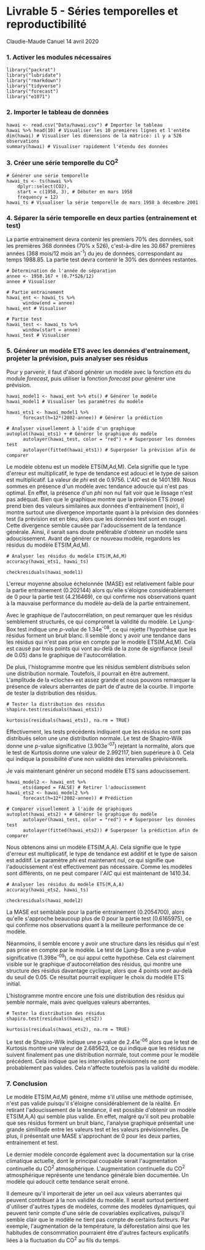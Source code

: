 Livrable 5 - Séries temporelles et reproductibilité
================
Claudie-Maude Canuel
14 avril 2020

### 1. Activer les modules nécessaires

    library("packrat")
    library("lubridate")
    library("rmarkdown")
    library("tidyverse")
    library("forecast")
    library("e1071")

### 2. Importer le tableau de données

    hawai <- read.csv("Data/hawai.csv") # Importer le tableau
    hawai %>% head(10) # Visualiser les 10 premières lignes et l'entête
    dim(hawai) # Visualiser les dimensions de la matrice: il y a 526 observations
    summary(hawai) # Visualiser rapidement l'étendu des données

### 3. Créer une série temporelle du CO<sup>2</sup>

    # Générer une série temporelle
    hawai_ts <- ts(hawai %>%
        dplyr::select(CO2),
        start = c(1958, 3), # Débuter en mars 1958
        frequency = 12)
    hawai_ts # Visualiser la série temporelle de mars 1958 à décembre 2001

### 4. Séparer la série temporelle en deux parties (entrainement et test)

La partie entrainement devra contenir les premiers 70% des données, soit les premières 368 données (70% x 526), c'est-à-dire les 30.667 premières années (368 mois/12 mois an<sup>-1</sup>) du jeu de données, correspondant au temps 1988.85. La partie test devra contenir le 30% des données restantes.

    # Détermination de l'année de séparation
    annee <- 1958.167 + (0.7*526/12)
    annee # Visualiser

    # Partie entrainement
    hawai_ent <- hawai_ts %>%
          window(end = annee)
    hawai_ent # Visualiser

    # Partie test
    hawai_test <- hawai_ts %>%
          window(start = annee)
    hawai_test # Visualiser

### 5. Générer un modèle ETS avec les données d'entrainement, projeter la prévision, puis analyser ses résidus

Pour y parvenir, il faut d'abord générer un modèle avec la fonction *ets* du module *forecast*, puis utiliser la fonction *forecast* pour générer une prévision.

    hawai_model1 <- hawai_ent %>% ets() # Générer le modèle
    hawai_model1 # Visualiser les paramètres du modèle

    hawai_ets1 <- hawai_model1 %>% 
          forecast(h=12*(2002-annee)) # Générer la prédiction

    # Analyser visuellement à l'aide d'un graphique
    autoplot(hawai_ets1) + # Générer le graphique du modèle 
          autolayer(hawai_test, color = "red") + # Superposer les données test
          autolayer(fitted(hawai_ets1)) # Superposer la prévision afin de comparer

Le modèle obtenu est un modèle ETS(M,Ad,M). Cela signifie que le type d'erreur est multiplicatif, le type de tendance est adouci et le type de saison est multiplicatif. La valeur de *phi* est de 0.9756. L'*AIC* est de 1401.189. Nous sommes en présence d'un modèle avec tendance adoucie qui n'est pas optimal. En effet, la présence d'un *phi* non nul fait voir que le lissage n'est pas adéquat. Bien que le graphique montre que la prévision ETS (rose) prend bien des valeurs similaires aux données d'entrainement (noir), il montre surtout une divergence importante quant à la prévision des données test (la prévision est en bleu, alors que les données test sont en rouge). Cette divergence semble causée par l'adoucissement de la tendance générale. Ainsi, il serait sans doute préférable d'obtenir un modèle sans adoucissement. Avant de générer ce nouveau modèle, regardons les résidus du modèle ETS(M,Ad,M).

    # Analyser les résidus du modèle ETS(M,Ad,M)
    accuracy(hawai_ets1, hawai_ts)

    checkresiduals(hawai_model1)

L'erreur moyenne absolue échelonnée (MASE) est relativement faible pour la partie entrainement (0.202144) alors qu'elle s'éloigne considérablement de 0 pour la partie test (4.216469), ce qui confirme nos observations quant à la mauvaise performance du modèle au-delà de la partie entrainement.

Avec le graphique de l'autocorrélation, on peut remarquer que les résidus semblement structurés, ce qui compromet la validité du modèle. Le Ljung-Box test indique une *p-value* de 1.34e<sup>-08</sup>, ce qui rejette l'hypothèse que les résidus forment un bruit blanc. Il semble donc y avoir une tendance dans les résidus qui n'est pas prise en compte par le modèle ETS(M,Ad,M). Cela est causé par trois points qui vont au-delà de la zone de signifiance (seuil de 0.05) dans le graphique de l'autocorrélation.

De plus, l'histogramme montre que les résidus semblent distribués selon une distribution normale. Toutefois, il pourrait en être autrement. L'amplitude de la «cloche» est assez grande et nous pouvons remarquer la présence de valeurs aberrantes de part de d'autre de la courbe. Il importe de tester la distribution des résidus.

    # Tester la distribution des résidus
    shapiro.test(residuals(hawai_ets1)) 

    kurtosis(residuals(hawai_ets1), na.rm = TRUE) 

Effectivement, les tests précédents indiquent que les résidus ne sont pas distribués selon une une distribution normale. Le test de Shapiro-Wilk donne une p-value significative (3.903e<sup>-07</sup>) rejetant la normalité, alors que le test de Kurtosis donne une valeur de 2.992117, bien supérieure à 0. Cela qui indique la possibilité d'une non validité des intervalles prévisionnels.

Je vais maintenant générer un second modèle ETS sans adoucissement.

    hawai_model2 <- hawai_ent %>%
          ets(damped = FALSE) # Retirer l'adoucissement
    hawai_ets2 <- hawai_model2 %>%
          forecast(h=12*(2002-annee)) # Prédiction

    # Comparer visuellement à l'aide de graphiques
    autoplot(hawai_ets2) + # Générer le graphique du modèle 
          autolayer(hawai_test, color = "red") + # Superposer les données test
          autolayer(fitted(hawai_ets2)) # Superposer la prédiction afin de comparer

Nous obtenons ainsi un modèle ETS(M,A,A). Cela signifie que le type d'erreur est multiplicatif, le type de tendance est additif et le type de saison est additif. Le paramètre *phi* est maintenant nul, ce qui signifie que l'adoucissement n'est effectivement pas nécessaire. Comme les modèles sont différents, on ne peut comparer l'*AIC* qui est maintenant de 1410.34.

    # Analyser les résidus du modèle ETS(M,A,A)
    accuracy(hawai_ets2, hawai_ts)

    checkresiduals(hawai_model2)

La MASE est semblable pour la partie entrainement (0.2054700), alors qu'elle s'approche beaucoup plus de 0 pour la partie test (0.6165975), ce qui confirme nos observations quant à la meilleure performance de ce modèle.

Néanmoins, il semble encore y avoir une structure dans les résidus qui n'est pas prise en compte par le modèle. Le test de Ljung-Box a une p-value significative (1.398e<sup>-09</sup>), ce qui appui cette hypothèse. Cela est clairement visible sur le graphique d'autocorrélation des résidus, qui montre une structure des résidus davantage cyclique, alors que 4 points vont au-delà du seuil de 0.05. Ce résultat pourrait expliquer le choix du modèle ETS initial.

L'histogramme montre encore une fois une distribution des résidus qui semble normale, mais avec quelques valeurs aberrantes.

    # Tester la distribution des résidus
    shapiro.test(residuals(hawai_ets2)) 

    kurtosis(residuals(hawai_ets2), na.rm = TRUE)

Le test de Shapiro-Wilk indique une p-value de 2.41e<sup>-06</sup> alors que le test de Kurtosis montre une valeur de 2.685623, ce qui indique que les résidus ne suivent finalement pas une distribution normale, tout comme pour le modèle précédent. Cela indique que les intervalles prévisionnels ne sont probablement pas valides. Cela n'affecte toutefois pas la validité du modèle.

### 7. Conclusion

Le modèle ETS(M,Ad,M) généré, même s'il utilise une méthode optimisée, n'est pas valide puisqu'il s'éloigne considérablement de la réalité. En retirant l'adoucissement de la tendance, il est possible d'obtenir un modèle ETS(M,A,A) qui semble plus valide. En effet, malgré qu'il soit peu probable que ses résidus forment un bruit blanc, l'analyse graphique présentait une grande similitude entre les valeurs test et les valeurs prévisionnelles. De plus, il présentait une MASE s'approchant de 0 pour les deux parties, entrainement et test.

Le dernier modèle concorde également avec la documentation sur la crise climatique actuelle, dont le principal coupable serait l'augmentation continuelle du CO<sup>2</sup> atmosphérique. L'augmentation continuelle du CO<sup>2</sup> atmosphérique représente une tendance générale bien documentée. Un modèle qui adoucit cette tendance serait erroné.

Il demeure qu'il importerait de jeter un oeil aux valeurs aberrantes qui peuvent contribuer à la non validité du modèle. Il serait surtout pertinent d'utiliser d'autres types de modèles, comme des modèles dynamiques, qui peuvent tenir compte d'une série de covariables explicatives, puisqu'il semble clair que le modèle ne tient pas compte de certains facteurs. Par exemple, l'augmentation de la température, la déforestation ainsi que les habitudes de consommation pourraient être d'autres facteurs explicatifs liées à la fluctuation du CO<sup>2</sup> au fils du temps.
